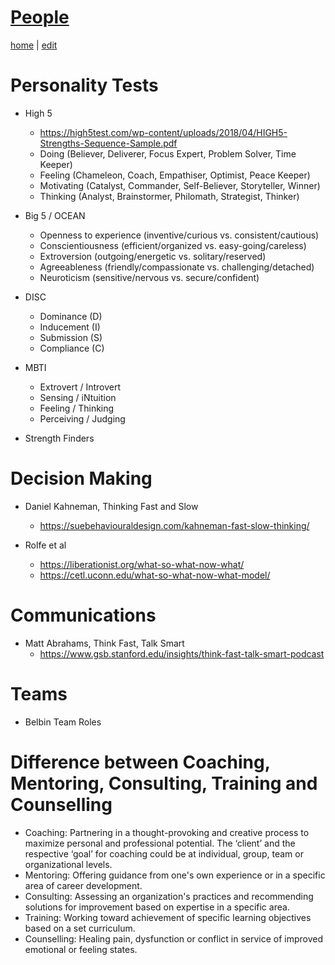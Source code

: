 # [People](https://alwinwoo.github.io/pages/people.html)
[home](https://alwinwoo.github.io/) | [edit](https://github.com/alwinwoo/alwinwoo.github.io/edit/master/pages/people.md)

# Personality Tests

- High 5
  - https://high5test.com/wp-content/uploads/2018/04/HIGH5-Strengths-Sequence-Sample.pdf
  - Doing (Believer, Deliverer, Focus Expert, Problem Solver, Time Keeper)
  - Feeling (Chameleon, Coach, Empathiser, Optimist, Peace Keeper)
  - Motivating (Catalyst, Commander, Self-Believer, Storyteller, Winner)
  - Thinking (Analyst, Brainstormer, Philomath, Strategist, Thinker)

- Big 5 / OCEAN
  - Openness to experience (inventive/curious vs. consistent/cautious)
  - Conscientiousness (efficient/organized vs. easy-going/careless)
  - Extroversion (outgoing/energetic vs. solitary/reserved)
  - Agreeableness (friendly/compassionate vs. challenging/detached)
  - Neuroticism (sensitive/nervous vs. secure/confident)

- DISC
  - Dominance (D)
  - Inducement (I)
  - Submission (S)
  - Compliance (C)

- MBTI
  - Extrovert / Introvert
  - Sensing / iNtuition
  - Feeling / Thinking
  - Perceiving / Judging

- Strength Finders

# Decision Making

  - Daniel Kahneman, Thinking Fast and Slow 
    - https://suebehaviouraldesign.com/kahneman-fast-slow-thinking/

  - Rolfe et al
    - https://liberationist.org/what-so-what-now-what/
    - https://cetl.uconn.edu/what-so-what-now-what-model/
  

# Communications

  - Matt Abrahams, Think Fast, Talk Smart
    - https://www.gsb.stanford.edu/insights/think-fast-talk-smart-podcast
  
# Teams

  - Belbin Team Roles
  
# Difference between Coaching, Mentoring, Consulting, Training and Counselling
  - Coaching: Partnering in a thought-provoking and creative process to maximize personal and professional potential. The ‘client’ and the respective ‘goal’ for coaching could be at individual, group, team or organizational levels.  
  - Mentoring:  Offering guidance from one's own experience or in a specific area of career development.   
  - Consulting:  Assessing an organization's practices and recommending solutions for improvement based on expertise in a specific area. 
  - Training: Working toward achievement of specific learning objectives based on a set curriculum.
  - Counselling:  Healing pain, dysfunction or conflict in service of improved emotional or feeling states. 
